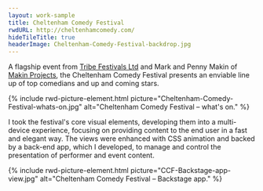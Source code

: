 ```yaml
---
layout: work-sample
title: Cheltenham Comedy Festival
rwdURL: http://cheltenhamcomedy.com/
hideTileTitle: true
headerImage: Cheltenham-Comedy-Festival-backdrop.jpg
---
```


A flagship event from [Tribe Festivals Ltd](http://www.tribefestivals.com/ "To: the website of Tribe – the event producers.") and Mark and Penny Makin of [Makin Projects](http://www.makinprojects.co.uk/ "To: the website of Makin Projects, working with outstanding theatre, dance and comedy."), the Cheltenham Comedy Festival presents an enviable line up of top comedians and up and coming stars.

{% include rwd-picture-element.html picture="Cheltenham-Comedy-Festival-whats-on.jpg" alt="Cheltenham Comedy Festival – what's on." %}

I took the festival's core visual elements, developing them into a multi-device experience, focusing on providing content to the end user in a fast and elegant way. The views were enhanced with CSS animation and backed by a back-end app, which I developed, to manage and control the presentation of performer and event content.

{% include rwd-picture-element.html picture="CCF-Backstage-app-view.jpg" alt="Cheltenham Comedy Festival – Backstage app." %}
